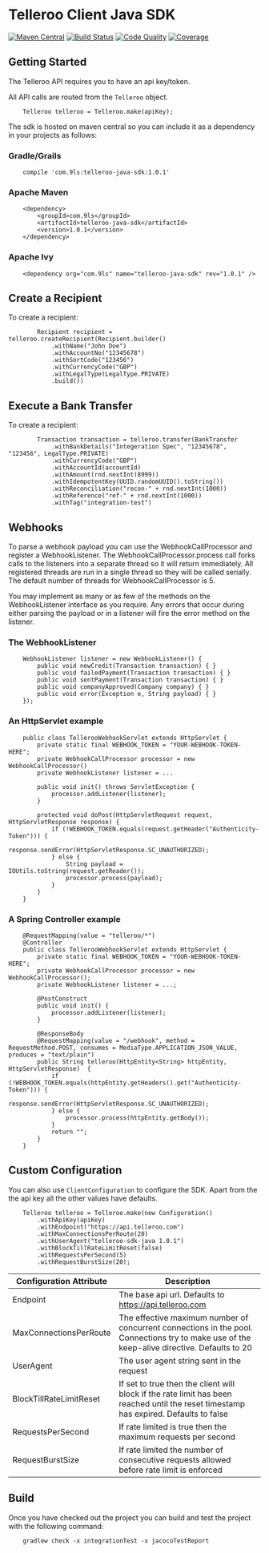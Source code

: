 # Telleroo Client Java SDK

[![Maven Central](https://maven-badges.herokuapp.com/maven-central/com.9ls/telleroo-java-sdk/badge.svg)](https://maven-badges.herokuapp.com/maven-central/com.9ls/telleroo-java-sdk)
[![Build Status](https://api.travis-ci.org/nine-lives/telleroo-sdk-java.png)](https://travis-ci.org/nine-lives/telleroo-sdk-java)
[![Code Quality](https://api.codacy.com/project/badge/grade/d289b210b4b94dc69384622a5732bb05)](https://www.codacy.com/app/nine-lives/telleroo-sdk-java)
[![Coverage](https://api.codacy.com/project/badge/coverage/d289b210b4b94dc69384622a5732bb05)](https://www.codacy.com/app/nine-lives/telleroo-sdk-java)

## Getting Started

The Telleroo API requires you to have an api key/token. 

All API calls are routed from the `Telleroo` object.

```
    Telleroo telleroo = Telleroo.make(apiKey);
```

The sdk is hosted on maven central so you can include it as a dependency 
in your projects as follows:

### Gradle/Grails
```
    compile 'com.9ls:telleroo-java-sdk:1.0.1'
```

### Apache Maven
```
    <dependency>
        <groupId>com.9ls</groupId>
        <artifactId>telleroo-java-sdk</artifactId>
        <version>1.0.1</version>
    </dependency>
```

### Apache Ivy
```
    <dependency org="com.9ls" name="telleroo-java-sdk" rev="1.0.1" />
```

## Create a Recipient

To create a recipient:

```
        Recipient recipient = telleroo.createRecipient(Recipient.builder()
            .withName("John Doe")
            .withAccountNo("12345678")
            .withSortCode("123456")
            .withCurrencyCode("GBP")
            .withLegalType(LegalType.PRIVATE)
            .build())
```

## Execute a Bank Transfer

To create a recipient:

```
        Transaction transaction = telleroo.transfer(BankTransfer
            .withBankDetails("Integeration Spec", "12345678", "123456", LegalType.PRIVATE)
            .withCurrencyCode("GBP")
            .withAccountId(accountId)
            .withAmount(rnd.nextInt(8999))
            .withIdempotentKey(UUID.randomUUID().toString())
            .withReconciliation("recon-" + rnd.nextInt(1000))
            .withReference("ref-" + rnd.nextInt(1000))
            .withTag("integration-test")
```

## Webhooks

To parse a webhook payload you can use the WebhookCallProcessor and register a WebhookListener. 
The WebhookCallProcessor.process call forks calls to the listeners into a separate thread so it will return
immediately. All registered threads are run in a single thread so they will be called serially. The default 
number of threads for WebhookCallProcessor is 5.

You may implement as many or as few of the methods on the WebhookListener interface as you require. Any errors
that occur during either parsing the payload or in a listener will fire the error method on the listener.  

### The WebhookListener

```
    WebhookListener listener = new WebhookListener() {
        public void newCredit(Transaction transaction) { }
        public void failedPayment(Transaction transaction) { }
        public void sentPayment(Transaction transaction) { }
        public void companyApproved(Company company) { }
        public void error(Exception e, String payload) { }
    });
```

### An HttpServlet example
```
    public class TellerooWebhookServlet extends HttpServlet {
        private static final WEBHOOK_TOKEN = "YOUR-WEBHOOK-TOKEN-HERE";
        private WebhookCallProcessor processor = new WebhookCallProcessor()
        private WebhookListener listener = ...

        public void init() throws ServletException {
            processor.addListener(listener);
        }
    
        protected void doPost(HttpServletRequest request, HttpServletResponse response) {
            if (!WEBHOOK_TOKEN.equals(request.getHeader("Authenticity-Token"))) {
               response.sendError(HttpServletResponse.SC_UNAUTHORIZED);
            } else {
                String payload = IOUtils.toString(request.getReader());
                processor.process(payload);
            }
        }
    }
``` 

### A Spring Controller example
```
    @RequestMapping(value = "telleroo/*")
    @Controller
    public class TellerooWebhookServlet extends HttpServlet {
        private static final WEBHOOK_TOKEN = "YOUR-WEBHOOK-TOKEN-HERE";
        private WebhookCallProcessor processor = new WebhookCallProcessor();
        private WebhookListener listener = ...;

        @PostConstruct
        public void init() {
            processor.addListener(listener);
        }
    
        @ResponseBody
        @RequestMapping(value = "/webhook", method = RequestMethod.POST, consumes = MediaType.APPLICATION_JSON_VALUE, produces = "text/plain")
        public String telleroo(HttpEntity<String> httpEntity, HttpServletResponse)  {
            if (!WEBHOOK_TOKEN.equals(httpEntity.getHeaders().get("Authenticity-Token"))) {
               response.sendError(HttpServletResponse.SC_UNAUTHORIZED);
            } else {
                processor.process(httpEntity.getBody());
            }
            return "";
        }
    }
``` 

## Custom Configuration

You can also use `ClientConfiguration` to configure the SDK. Apart
from the the api key all the other values have defaults.

```
    Telleroo telleroo = Telleroo.make(new Configuration()
        .withApiKey(apiKey)
        .withEndpoint("https://api.telleroo.com")
        .withMaxConnectionsPerRoute(20)
        .withUserAgent("telleroo-sdk-java 1.0.1")
        .withBlockTillRateLimitReset(false)
        .withRequestsPerSecond(5)
        .withRequestBurstSize(20);
```

| Configuration Attribute | Description |
| ----------------------- | ----------- |
| Endpoint | The base api url. Defaults to https://api.telleroo.com |
| MaxConnectionsPerRoute | The effective maximum number of concurrent connections in the pool. Connections try to make use of the keep-alive directive. Defaults to 20
| UserAgent | The user agent string sent in the request
| BlockTillRateLimitReset | If set to true then the client will block if the rate limit has been reached until the reset timestamp has expired. Defaults to false
| RequestsPerSecond | If rate limited is true then the maximum requests per second 
| RequestBurstSize | If rate limited the number of consecutive requests allowed before rate limit is enforced 


## Build

Once you have checked out the project you can build and test the project with the following command:

```
    gradlew check -x integrationTest -x jacocoTestReport
```

 